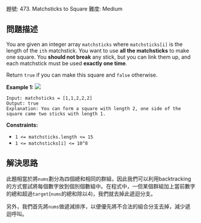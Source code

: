 題號: 473. Matchsticks to Square
難度: Medium

## 問題描述
You are given an integer array `matchsticks` where `matchsticks[i]` is the length of the `ith` matchstick. You want to use **all the matchsticks** to make one square. You **should not break** any stick, but you can link them up, and each matchstick must be used **exactly one time**.

Return `true` if you can make this square and `false` otherwise.

**Example 1:**
![](https://hackmd.io/_uploads/BypGsKTBh.png)
```
Input: matchsticks = [1,1,2,2,2]
Output: true
Explanation: You can form a square with length 2, one side of the square came two sticks with length 1.
```
**Constraints:**

- `1 <= matchsticks.length <= 15`
- `1 <= matchsticks[i] <= 10^8`

## 解決思路
此題相當於將`nums`劃分為四個總和相同的群組，因此我們可以利用backtracking的方式嘗試將每個數字放到個別個數組中。在程式中，一但某個群組加上當前數字的總和超過`target`(`nums`的總和除以4)，我們就去掉此遞迴分支。

另外，我們首先將`nums`做遞減排序，以便優先將不合法的組合分支去掉，減少遞迴呼叫。

